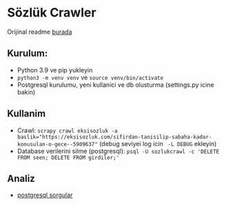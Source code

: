 # Sözlük Crawler
Orijinal readme [burada](https://github.com/eren/sozlukcrawler#readme)

## Kurulum:
- Python 3.9 ve pip yukleyin
- `python3 -m venv venv` ve `source venv/bin/activate`
- Postgresql kurulumu, yeni kullanici ve db olusturma (settings.py icine bakin)

## Kullanim
- Crawl: `scrapy crawl eksisozluk -a baslik="https://eksisozluk.com/sifirdan-tanisilip-sabaha-kadar-konusulan-o-gece--5909637"` (debug seviyei log icin ` -L DEBUG` ekleyin)
- Database verilerini silme (postgresql): `psql -U sozlukcrawl -c 'DELETE FROM seen; DELETE FROM girdiler;'`

## Analiz
- [postgresql sorgular](analysis/sorgular.psql)